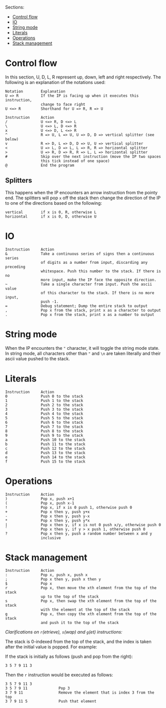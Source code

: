 Sections:
 - [Control flow](#control-flow)
 - [IO](#io)
 - [String mode](#string-mode)
 - [Literals](#literals)
 - [Operations](#operations)
 - [Stack management](#stack-management)

# Control flow
In this section, U, D, L, R represent up, down, left and right
respectively. The following is an explanation of the notations used:
```
Notation        Explanation
U => R          If the IP is facing up when it executes this instruction,
                change to face right
U <=> R         Shorthand for U => R, R => U
```
```
Instruction     Action
/               U <=> R, D <=> L
\               U <=> L, D <=> R
x               U <=> D, L <=> R
^               R => U, L => U, U => D, D => vertical splitter (see below)
v               R => D, L => D, D => U, U => vertical splitter
<               U => L, D => L, L => R, R => horizontal splitter
>               U => R, D => R, R => L, L => horizontal splitter
#               Skip over the next instruction (move the IP two spaces
                this tick instead of one space)
@               End the program
```

## Splitters
This happens when the IP encounters an arrow instruction from the pointy
end. The splitters will pop `x` off the stack then change the
direction of the IP to one of the directions based on the following:
```
vertical        if x is 0, R, otherwise L
horizontal      if x is 0, D, otherwise U
```
# IO
```
Instruction     Action
&               Take a continuous series of signs then a continuous series
                of digits as a number from input, discarding any preceding
                whitespace. Push this number to the stack. If there is no
                more input, make the IP face the opposite direction.
~               Take a single character from input. Push the ascii value
                of this character to the stack. If there is no more input,
                push -1.
=               Debug statement; Dump the entire stack to output
,               Pop x from the stack, print x as a character to output
.               Pop x from the stack, print x as a number to output
```

# String mode
When the IP encounters the `"` character, it will toggle the string mode
state. In string mode, all characters other than `"` and `\n` are taken
literally and their ascii value pushed to the stack.

# Literals
```
Instruction     Action
0               Push 0 to the stack
1               Push 1 to the stack
2               Push 2 to the stack
3               Push 3 to the stack
4               Push 4 to the stack
5               Push 5 to the stack
6               Push 6 to the stack
7               Push 7 to the stack
8               Push 8 to the stack
9               Push 9 to the stack
a               Push 10 to the stack
b               Push 11 to the stack
c               Push 12 to the stack
d               Push 13 to the stack
e               Push 14 to the stack
f               Push 15 to the stack
```

# Operations
```
Instruction     Action
)               Pop x, push x+1
(               Pop x, push x-1
!               Pop x, if x is 0 push 1, otherwise push 0
+               Pop x then y, push y+x
-               Pop x then y, push y-x
*               Pop x then y, push y*x
|               Pop x then y, if x is not 0 push x/y, otherwise push 0
`               Pop x then y, if y > x push 1, otherwise push 0
?               Pop x then y, push a random number between x and y
                inclusive
```

# Stack management
```
Instruction     Action
:               Pop x, push x, push x
;               Pop x then y, push x then y
$               Pop x
r               Pop x, then move the xth element from the top of the stack
                up to the top of the stack
s               Pop x, then swap the xth element from the top of the stack
                with the element at the top of the stack
g               Pop x, then copy the xth element from the top of the stack
                and push it to the top of the stack
```

*Clarifications on `r`(etrieve), `s`(wap) and `g`(et) instructions:*

The stack is 0-indexed from the top of the stack, and the index is taken
after the initial value is popped. For example:

If the stack is initially as follows (push and pop from the right):
```
3 5 7 9 11 3
```
Then the `r` instruction would be executed as follows:
```
3 5 7 9 11 3
3 5 7 9 11              Pop 3
3 7 9 11                Remove the element that is index 3 from the top
3 7 9 11 5              Push that element
```
